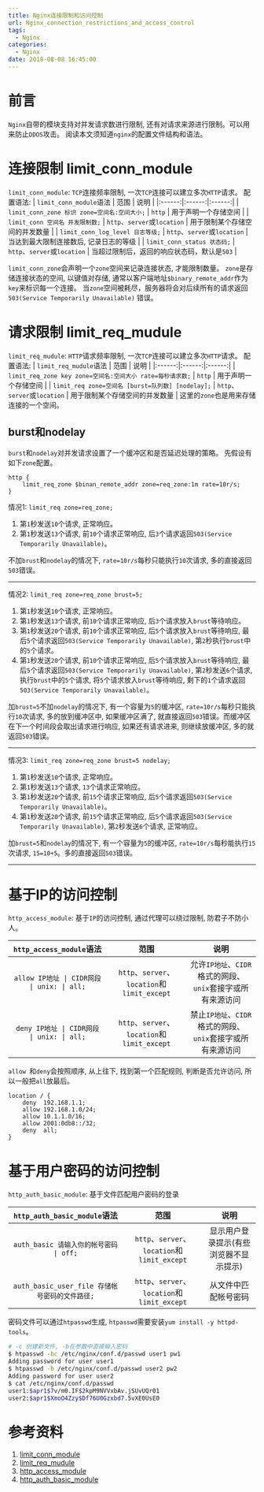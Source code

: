 ```yaml
---
title: Nginx连接限制和访问控制
url: Nginx_connection_restrictions_and_access_control
tags:
  - Nginx
categories:
  - Nginx
date: 2018-08-08 16:45:00
---
```


# 前言
`Nginx`自带的模块支持对并发请求数进行限制, 还有对请求来源进行限制。可以用来防止`DDOS`攻击。
阅读本文须知道`nginx`的配置文件结构和语法。

# 连接限制 limit_conn_module
`limit_conn_module`: `TCP`连接频率限制, 一次`TCP`连接可以建立多次`HTTP`请求。
配置语法: 
| `limit_conn_module`语法 | 范围 | 说明 |
|:------:|:------:|:------:|
| `limit_conn_zone 标识 zone=空间名:空间大小;` | `http` | 用于声明一个存储空间 |
| `limit_conn 空间名 并发限制数;` | `http`、`server`或`location` | 用于限制某个存储空间的并发数量 |
| `limit_conn_log_level 日志等级;` | `http`、`server`或`location` | 当达到最大限制连接数后, 记录日志的等级 |
| `limit_conn_status 状态码;` | `http`、`server`或`location` | 当超过限制后，返回的响应状态码，默认是`503` |

`limit_conn_zone`会声明一个`zone`空间来记录连接状态, 才能限制数量。
`zone`是存储连接状态的空间, 以键值对存储, 通常以客户端地址`$binary_remote_addr`作为`key`来标识每一个连接。
当`zone`空间被耗尽，服务器将会对后续所有的请求返回`503(Service Temporarily Unavailable)` 错误。

# 请求限制 limit_req_mudule
`limit_req_mudule`: `HTTP`请求频率限制, 一次`TCP`连接可以建立多次`HTTP`请求。
 配置语法:
| `limit_req_mudule`语法 | 范围 | 说明 |
|:------:|:------:|:------:|
| `limit_req_zone key zone=空间名:空间大小 rate=每秒请求数;` | `http` |  用于声明一个存储空间 |
| `limit_req zone=空间名 [burst=队列数] [nodelay];` | `http`、`server`或`location` | 用于限制某个存储空间的并发数量 |
这里的`zone`也是用来存储连接的一个空间。

## burst和nodelay
`burst`和`nodelay`对并发请求设置了一个缓冲区和是否延迟处理的策略。
先假设有如下`zone`配置。
```
http {
    limit_req_zone $binan_remote_addr zone=req_zone:1m rate=10r/s;
}
```

情况1: `limit_req zone=req_zone;`
1. 第`1`秒发送`10`个请求, 正常响应。
1. 第`1`秒发送`13`个请求, 前`10`个请求正常响应, 后`3`个请求返回`503(Service Temporarily Unavailable)`。

不加`brust`和`nodelay`的情况下, `rate=10r/s`每秒只能执行`10`次请求, 多的直接返回`503`错误。

--------------

情况2: `limit_req zone=req_zone brust=5;`
1. 第`1`秒发送`10`个请求, 正常响应。
1. 第`1`秒发送`13`个请求, 前`10`个请求正常响应, 后`3`个请求放入`brust`等待响应。
1. 第`1`秒发送`20`个请求, 前`10`个请求正常响应, 后`5`个请求放入`brust`等待响应, 最后`5`个请求返回`503(Service Temporarily Unavailable)`, 第`2`秒执行`brust`中的`5`个请求。
1. 第`1`秒发送`20`个请求, 前`10`个请求正常响应, 后`5`个请求放入`brust`等待响应, 最后`5`个请求返回`503(Service Temporarily Unavailable)`, 第`2`秒发送`6`个请求, 执行`brust`中的`5`个请求, 将`5`个请求放入`brust`等待响应, 剩下的`1`个请求返回`503(Service Temporarily Unavailable)`。

加`brust=5`不加`nodelay`的情况下, 有一个容量为`5`的缓冲区, `rate=10r/s`每秒只能执行`10`次请求, 多的放到缓冲区中, 如果缓冲区满了, 就直接返回`503`错误。而缓冲区在下一个时间段会取出请求进行响应, 如果还有请求进来, 则继续放缓冲区, 多的就返回`503`错误。

--------------

情况3: `limit_req zone=req_zone brust=5 nodelay;`
1. 第`1`秒发送`10`个请求, 正常响应。
1. 第`1`秒发送`13`个请求, `13`个请求正常响应。
1. 第`1`秒发送`20`个请求, 前`15`个请求正常响应, 后`5`个请求返回`503(Service Temporarily Unavailable)`。
1. 第`1`秒发送`20`个请求, 前`15`个请求正常响应, 后`5`个请求返回`503(Service Temporarily Unavailable)`, 第`2`秒发送`6`个请求, 正常响应。

加`brust=5`和`nodelay`的情况下, 有一个容量为`5`的缓冲区, `rate=10r/s`每秒能执行`15`次请求, `15=10+5`。多的直接返回`503`错误。 

--------------

#  基于IP的访问控制
`http_access_module`: 基于`IP`的访问控制, 通过代理可以绕过限制, 防君子不防小人。

| `http_access_module`语法 | 范围 | 说明 |
|:------:|:------:|:------:|
| `allow IP地址 \| CIDR网段 \| unix: \| all;` | `http`、`server`、`location`和`limit_except` | 允许`IP地址`、`CIDR`格式的网段、`unix`套接字或所有来源访问 |
| `deny IP地址 \| CIDR网段 \| unix: \| all;` | `http`、`server`、`location`和`limit_except` | 禁止`IP地址`、`CIDR`格式的网段、`unix`套接字或所有来源访问 |

`allow `和`deny`会按照顺序, 从上往下, 找到第一个匹配规则, 判断是否允许访问, 所以一般把`all`放最后。
```
location / {
    deny  192.168.1.1;
    allow 192.168.1.0/24;
    allow 10.1.1.0/16;
    allow 2001:0db8::/32;
    deny  all;
}
```

#  基于用户密码的访问控制
`http_auth_basic_module`: 基于文件匹配用户密码的登录

| `http_auth_basic_module`语法 | 范围 | 说明 |
|:------:|:------:|:------:|
| `auth_basic 请输入你的帐号密码 \| off;` | `http`、`server`、`location`和`limit_except` | 显示用户登录提示(有些浏览器不显示提示) |
| `auth_basic_user_file 存储帐号密码的文件路径;` | `http`、`server`、`location`和`limit_except` | 从文件中匹配帐号密码 |

密码文件可以通过`htpasswd`生成, `htpasswd`需要安装`yum install -y httpd-tools`。
```sh
# -c 创建新文件, -b在参数中直接输入密码
$ htpasswd -bc /etc/nginx/conf.d/passwd user1 pw1
Adding password for user user1
$ htpasswd -b /etc/nginx/conf.d/passwd user2 pw2
Adding password for user user2
$ cat /etc/nginx/conf.d/passwd 
user1:$apr1$7v/m0.IF$2kpM9NVVxbAv.jSUvUQr01
user2:$apr1$XmoO4Zzy$Df76U0Gzxbd7.5vXE0UsE0
```

# 参考资料
1. [limit_conn_module](http://nginx.org/en/docs/http/ngx_http_limit_conn_module.html)
1. [limit_req_mudule](http://nginx.org/en/docs/http/ngx_http_limit_req_module.html)
1. [http_access_module](http://nginx.org/en/docs/http/ngx_http_access_module.html)
1. [http_auth_basic_module](http://nginx.org/cn/docs/http/ngx_http_auth_basic_module.html)
